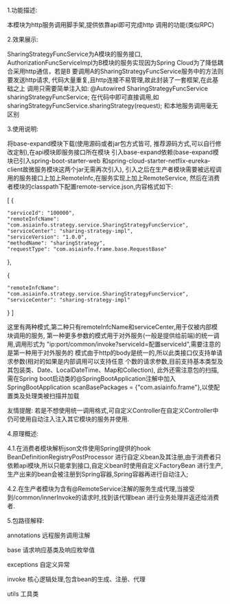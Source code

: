 1.功能描述:

本模块为http服务调用脚手架,提供依靠api即可完成http
调用的功能(类似RPC)

2.效果展示: 

SharingStrategyFuncService为A模块的服务接口,
AuthorizationFuncServiceImpl为B模块的服务实现因为Spring Cloud为了降低耦合采用http通信，若是B
要调用A的SharingStrategyFuncService服务中的方法则要发送http请求,
代码大量重复,且http连接不易管理,故此封装了一套框架,在此基础之上
调用只需要简单注入如: 
@Autowired
SharingStrategyFuncService sharingStrategyFuncService;
在代码中即可直接调用,如
sharingStrategyFuncService.sharingStrategy(request);
和本地服务调用毫无区别

3.使用说明:

将base-expand模块下载(使用源码或者jar包方式皆可,
推荐源码方式,可以自行修改定制),在api模块即服务接口所在模块
引入base-expand依赖(base-expand模块已引入spring-boot-starter-web
和spring-cloud-starter-netflix-eureka-client故微服务模块这两个jar无需再次引入),
引入之后在生产者模块需要被远程调用的服务接口上加上RemoteInfc,在服务实现上加上RemoteService,
然后在消费者模块的classpath下配置remote-service.json,内容格式如下:

[
  {
  
    "serviceId": "100000",
    "remoteInfcName": "com.asiainfo.strategy.service.SharingStrategyFuncService",
    "serviceCenter": "sharing-strategy-impl",
    "serviceVersion": "1.0.0",
    "methodName": "sharingStrategy",
    "requestType": "com.asiainfo.frame.base.RequestBase"
  },
  
  {
  
    "remoteInfcName": "com.asiainfo.strategy.service.SharingStrategyFuncService",
    "serviceCenter": "sharing-strategy-impl"
  }
]

这里有两种模式,第二种只有remoteInfcName和serviceCenter,用于仅被内部模块调用的服务,
第一种更多参数的模式用于对外服务(一般是提供给前端)的统一调用,调用形式为
"ip:port/common/invoke?serviceId=配置serviceId",需要注意的是第一种用于对外服务的
模式由于http的body是统一的,所以此类接口仅支持单请求参数(相对的如果是内部调用可以支持任意
个数的请求参数,目前支持基本类型及其包装类、Date、LocalDateTime、Map和Collection),
此外还需注意包的扫描,需在Spring boot启动类的@SpringBootApplication注解中加入SpringBootApplication
scanBasePackages = {"com.asiainfo.frame"},以使配置类及处理类被扫描并加载

友情提醒:
若是不想使用统一调用格式,可自定义Controller在自定义Controller中
仍可使用自动注入注入其它模块的服务并使用.

4.原理概述:

4.1.在消费者模块解析json文件使用Spring提供的hook BeanDefinitionRegistryPostProcessor
进行自定义bean及其注册,由于消费者只依赖api模块,所以只能拿到接口,自定义bean时使用自定义FactoryBean
进行生产,生产出来的bean会被注册到Spring容器,Spring容器再进行自动注入;

4.2.在生产者模块为含有@RemoteService注解的服务生成代理,当接受到/common/innerInvoke的请求时,找到该代理bean
进行业务处理并返还给消费者.

5.包路径解释:

annotations 远程服务调用注解

base        请求响应基类及响应枚举值

exceptions  自定义异常

invoke      核心逻辑处理,包含bean的生成、注册、代理

utils       工具类





